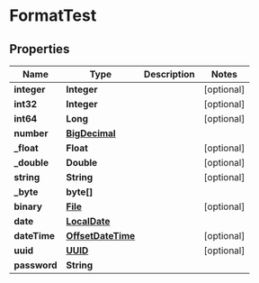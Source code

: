 

# FormatTest

## Properties

Name | Type | Description | Notes
------------ | ------------- | ------------- | -------------
**integer** | **Integer** |  |  [optional]
**int32** | **Integer** |  |  [optional]
**int64** | **Long** |  |  [optional]
**number** | [**BigDecimal**](BigDecimal.md) |  | 
**_float** | **Float** |  |  [optional]
**_double** | **Double** |  |  [optional]
**string** | **String** |  |  [optional]
**_byte** | **byte[]** |  | 
**binary** | [**File**](File.md) |  |  [optional]
**date** | [**LocalDate**](LocalDate.md) |  | 
**dateTime** | [**OffsetDateTime**](OffsetDateTime.md) |  |  [optional]
**uuid** | [**UUID**](UUID.md) |  |  [optional]
**password** | **String** |  | 



